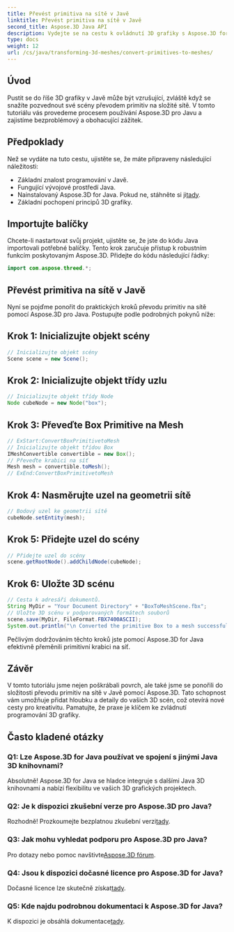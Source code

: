 ```yaml
---
title: Převést primitiva na sítě v Javě
linktitle: Převést primitiva na sítě v Javě
second_title: Aspose.3D Java API
description: Vydejte se na cestu k ovládnutí 3D grafiky s Aspose.3D for Java – bez námahy převádějte primitiva na fascinující sítě. Vylepšete své zkušenosti s kódováním hned teď!
type: docs
weight: 12
url: /cs/java/transforming-3d-meshes/convert-primitives-to-meshes/
---
```

## Úvod
Pustit se do říše 3D grafiky v Javě může být vzrušující, zvláště když se snažíte pozvednout své scény převodem primitiv na složité sítě. V tomto tutoriálu vás provedeme procesem používání Aspose.3D pro Javu a zajistíme bezproblémový a obohacující zážitek.
## Předpoklady
Než se vydáte na tuto cestu, ujistěte se, že máte připraveny následující náležitosti:
- Základní znalost programování v Javě.
- Fungující vývojové prostředí Java.
-  Nainstalovaný Aspose.3D for Java. Pokud ne, stáhněte si ji[tady](https://releases.aspose.com/3d/java/).
- Základní pochopení principů 3D grafiky.
## Importujte balíčky
Chcete-li nastartovat svůj projekt, ujistěte se, že jste do kódu Java importovali potřebné balíčky. Tento krok zaručuje přístup k robustním funkcím poskytovaným Aspose.3D. Přidejte do kódu následující řádky:
```java
import com.aspose.threed.*;
```
## Převést primitiva na sítě v Javě
Nyní se pojďme ponořit do praktických kroků převodu primitiv na sítě pomocí Aspose.3D pro Java. Postupujte podle podrobných pokynů níže:
## Krok 1: Inicializujte objekt scény
```java
// Inicializujte objekt scény
Scene scene = new Scene();
```
## Krok 2: Inicializujte objekt třídy uzlu
```java
// Inicializujte objekt třídy Node
Node cubeNode = new Node("box");
```
## Krok 3: Převeďte Box Primitive na Mesh
```java
// ExStart:ConvertBoxPrimitivetoMesh
// Inicializujte objekt třídou Box
IMeshConvertible convertible = new Box();
// Převeďte krabici na síť
Mesh mesh = convertible.toMesh();
// ExEnd:ConvertBoxPrimitivetoMesh
```
## Krok 4: Nasměrujte uzel na geometrii sítě
```java
// Bodový uzel ke geometrii sítě
cubeNode.setEntity(mesh);
```
## Krok 5: Přidejte uzel do scény
```java
// Přidejte uzel do scény
scene.getRootNode().addChildNode(cubeNode);
```
## Krok 6: Uložte 3D scénu
```java
// Cesta k adresáři dokumentů.
String MyDir = "Your Document Directory" + "BoxToMeshScene.fbx";
// Uložte 3D scénu v podporovaných formátech souborů
scene.save(MyDir, FileFormat.FBX7400ASCII);
System.out.println("\n Converted the primitive Box to a mesh successfully.\nFile saved at " + MyDir);
```
Pečlivým dodržováním těchto kroků jste pomocí Aspose.3D for Java efektivně přeměnili primitivní krabici na síť.
## Závěr
V tomto tutoriálu jsme nejen poškrábali povrch, ale také jsme se ponořili do složitosti převodu primitiv na sítě v Javě pomocí Aspose.3D. Tato schopnost vám umožňuje přidat hloubku a detaily do vašich 3D scén, což otevírá nové cesty pro kreativitu. Pamatujte, že praxe je klíčem ke zvládnutí programování 3D grafiky.
## Často kladené otázky
### Q1: Lze Aspose.3D for Java používat ve spojení s jinými Java 3D knihovnami?
Absolutně! Aspose.3D for Java se hladce integruje s dalšími Java 3D knihovnami a nabízí flexibilitu ve vašich 3D grafických projektech.
### Q2: Je k dispozici zkušební verze pro Aspose.3D pro Java?
 Rozhodně! Prozkoumejte bezplatnou zkušební verzi[tady](https://releases.aspose.com/).
### Q3: Jak mohu vyhledat podporu pro Aspose.3D pro Java?
 Pro dotazy nebo pomoc navštivte[Aspose.3D fórum](https://forum.aspose.com/c/3d/18).
### Q4: Jsou k dispozici dočasné licence pro Aspose.3D for Java?
 Dočasné licence lze skutečně získat[tady](https://purchase.aspose.com/temporary-license/).
### Q5: Kde najdu podrobnou dokumentaci k Aspose.3D for Java?
 K dispozici je obsáhlá dokumentace[tady](https://reference.aspose.com/3d/java/).